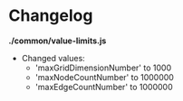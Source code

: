 # Changelog

**./common/value-limits.js**
* Changed values:
	* 'maxGridDimensionNumber' to 1000
	* 'maxNodeCountNumber' to 1000000
	* 'maxEdgeCountNumber' to 1000000
